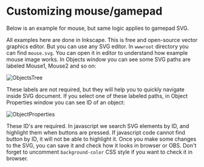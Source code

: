 # Customizing mouse/gamepad

Below is an example for mouse, but same logic applies to gamepad SVG.

All examples here are done in Inkscape. This is free and open-source vector graphics editor. But you can use any SVG editor. In `wwwroot` directory you can find `mouse.svg`. You can open it in editor to understand how example mouse image works. In Objects window you can see some SVG paths are labeled Mouse1, Mouse2 and so on:

![ObjectsTree](https://github.com/Zergatul/Zergatul.Obs.InputOverlay/blob/master/docs/InkscapeObjectsTree.png?raw=true)

These labels are not required, but they will help you to quickly navigate inside SVG document. If you select one of these labeled paths, in Object Properties window you can see ID of an object:

![ObjectProperties](https://github.com/Zergatul/Zergatul.Obs.InputOverlay/blob/master/docs/InkscapeObjectProperties.png?raw=true)

These ID's are required. In javascript we search SVG elements by ID, and highlight them when buttons are pressed. If javascript code cannot find button by ID, it will not be able to highlight it. Once you make some changes to the SVG, you can save it and check how it looks in browser or OBS. Don't forget to uncomment `background-color` CSS style if you want to check it in browser.